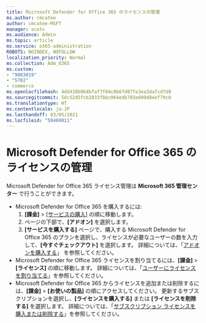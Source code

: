```yaml
---
title: Microsoft Defender for Office 365 のライセンスの管理
ms.author: cmcatee
author: cmcatee-MSFT
manager: scotv
ms.audience: Admin
ms.topic: article
ms.service: o365-administration
ROBOTS: NOINDEX, NOFOLLOW
localization_priority: Normal
ms.collection: Adm_O365
ms.custom:
- "9003019"
- "5782"
- commerce
ms.openlocfilehash: 4dd438b964bfaf7f04c8b6fd87fe3ea3dafcd7d0
ms.sourcegitcommit: 5dc52d5fcb2833fbbc064edb783e609d8eef79c0
ms.translationtype: HT
ms.contentlocale: ja-JP
ms.lasthandoff: 03/05/2021
ms.locfileid: "50469011"
---
```

# <a name="microsoft-defender-for-office-365-license-management"></a>Microsoft Defender for Office 365 のライセンスの管理

Microsoft Defender for Office 365 ライセンス管理は **Microsoft 365 管理センター** で行うことができます。

- Microsoft Defender for Office 365 を購入するには:
    1. **[課金]** > [[サービスの購入]](https://go.microsoft.com/fwlink/p/?linkid=868433) の順に移動します。
    2. ページの下部で、**[アドオン]** を選択します。
    3. **[サービスを購入する]** ページで、購入する Microsoft Defender for Office 365 のプランを選択し、ライセンスが必要なユーザーの数を入力して、**[今すぐチェックアウト]** を選択します。 詳細については、「[アドオンを購入する](https://docs.microsoft.com/microsoft-365/commerce/buy-or-edit-an-add-on)」 を参照してください。
- Microsoft Defender for Office 365 ライセンスを割り当てるには、**[課金]**  >  **[ライセンス]** の順に移動します。 詳細については、「[ユーザーにライセンスを割り当てる](https://docs.microsoft.com/microsoft-365/admin/manage/assign-licenses-to-users)」を参照してください。
- Microsoft Defender for Office 365 からライセンスを追加または削除するには、**[課金]**  >  **[お使いの製品]** の順にアクセスしてください。 更新するサブスクリプションを選択し、**[ライセンスを購入する]** または **[ライセンスを削除する]** を選択します。 詳細については、「[サブスクリプション ライセンスを購入または削除する](https://docs.microsoft.com/microsoft-365/commerce/licenses/buy-licenses)」を参照してください。